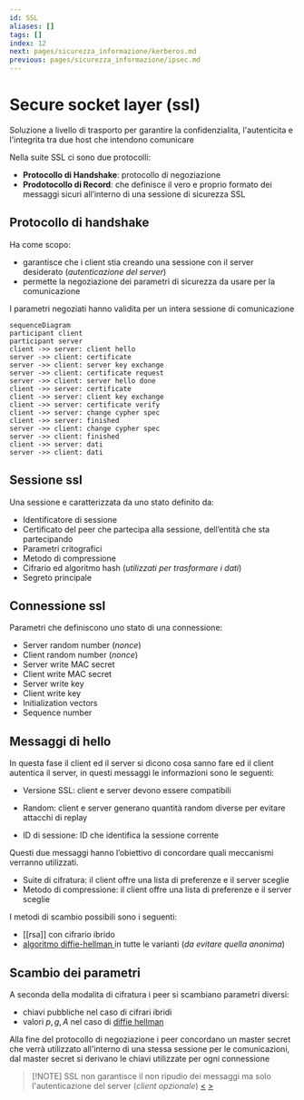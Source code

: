 ```yaml
---
id: SSL
aliases: []
tags: []
index: 12
next: pages/sicurezza_informazione/kerberos.md
previous: pages/sicurezza_informazione/ipsec.md
---
```


# Secure socket layer (ssl)

Soluzione a livello di trasporto per garantire la confidenzialita, l'autenticita e l'integrita tra due host che intendono comunicare

Nella suite SSL ci sono due protocolli:

- **Protocollo di Handshake**: protocollo di negoziazione
- **Prodotocollo di Record**: che definisce il vero e proprio formato dei messaggi sicuri all’interno di una sessione di sicurezza SSL

## Protocollo di handshake

Ha come scopo:

- garantisce che i client stia creando una sessione con il server desiderato (*autenticazione del server*)
- permette la negoziazione dei parametri di sicurezza da usare per la comunicazione

I parametri negoziati hanno validita per un intera sessione di comunicazione

```mermaid
sequenceDiagram
participant client
participant server
client ->> server: client hello
server ->> client: certificate
server ->> client: server key exchange
server ->> client: certificate request
server ->> client: server hello done
client ->> server: certificate
client ->> server: client key exchange
client ->> server: certificate verify
client ->> server: change cypher spec
client ->> server: finished
server ->> client: change cypher spec
server ->> client: finished
client ->> server: dati
server ->> client: dati
```

## Sessione ssl

Una sessione e caratterizzata da uno stato definito da:

- Identificatore di sessione
- Certificato del peer che partecipa alla sessione, dell’entità che sta partecipando
- Parametri critografici
- Metodo di compressione
- Cifrario ed algoritmo hash (*utilizzati per trasformare i dati*)
- Segreto principale

## Connessione ssl

Parametri che definiscono uno stato di una connessione:

- Server random number (*nonce*)
- Client random number (*nonce*)
- Server write MAC secret
- Client write MAC secret
- Server write key
- Client write key
- Initialization vectors
- Sequence number

## Messaggi di hello

In questa fase il client ed il server si dicono cosa sanno fare ed il client autentica il server, in questi messaggi le informazioni sono le seguenti:

- Versione SSL: client e server devono essere compatibili

- Random: client e server generano quantità random diverse per evitare attacchi di replay

- ID di sessione: ID che identifica la sessione corrente

Questi due messaggi hanno l’obiettivo di concordare quali meccanismi verranno utilizzati.

- Suite di cifratura: il client offre una lista di preferenze e il server sceglie
- Metodo di compressione: il client offre una lista di preferenze e il server sceglie

I metodi di scambio possibili sono i seguenti:

- [[rsa]] con cifrario ibrido
- [algoritmo diffie-hellman ](pages/sicurezza_informazione/key_management.md#algoritmo%20diffie-hellman%20(versione%20anonima)) in tutte le varianti (*da evitare quella anonima*)

## Scambio dei parametri

A seconda della modalita di cifratura i peer si scambiano parametri diversi:

- chiavi pubbliche nel caso di cifrari ibridi
- valori $p,g,A$ nel caso di [diffie hellman](pages/sicurezza_informazione/diffie_hellman.md)

 Alla fine del protocollo di negoziazione i peer concordano un master secret che verrà utilizzato all'interno di una stessa sessione per le comunicazioni, dal master secret si derivano le chiavi utilizzate per ogni connessione

>[!NOTE] SSL non garantisce il non ripudio dei messaggi  ma solo l'autenticazione del server (*client opzionale*)
[<](pages/sicurezza_informazione/ipsec.md) [>](pages/sicurezza_informazione/kerberos.md)
